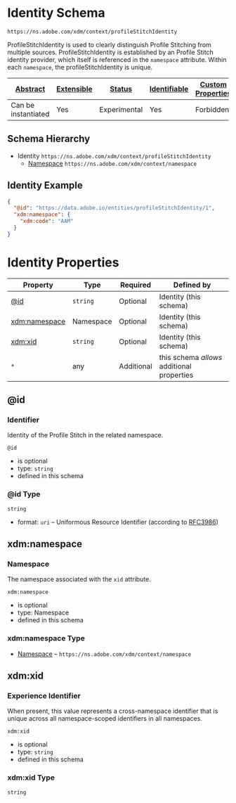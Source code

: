 
# Identity Schema

```
https://ns.adobe.com/xdm/context/profileStitchIdentity
```

ProfileStitchIdentity is used to clearly distinguish Profile Stitching from multiple sources. ProfileStitchIdentity is established by an Profile Stitch identity provider, which itself is referenced in the `namespace` attribute. Within each `namespace`, the profileStitchIdentity is unique.

| [Abstract](../../abstract.md) | [Extensible](../../extensions.md) | [Status](../../status.md) | [Identifiable](../../id.md) | [Custom Properties](../../extensions.md) | [Additional Properties](../../extensions.md) | Defined In |
|-------------------------------|-----------------------------------|---------------------------|-----------------------------|------------------------------------------|----------------------------------------------|------------|
| Can be instantiated | Yes | Experimental | Yes | Forbidden | Permitted | [context/profilestitchidentity.schema.json](context/profilestitchidentity.schema.json) |
## Schema Hierarchy

* Identity `https://ns.adobe.com/xdm/context/profileStitchIdentity`
  * [Namespace](namespace.schema.md) `https://ns.adobe.com/xdm/context/namespace`


## Identity Example
```json
{
  "@id": "https://data.adobe.io/entities/profileStitchIdentity/1",
  "xdm:namespace": {
    "xdm:code": "AAM"
  }
}
```

# Identity Properties

| Property | Type | Required | Defined by |
|----------|------|----------|------------|
| [@id](#@id) | `string` | Optional | Identity (this schema) |
| [xdm:namespace](#xdmnamespace) | Namespace | Optional | Identity (this schema) |
| [xdm:xid](#xdmxid) | `string` | Optional | Identity (this schema) |
| `*` | any | Additional | this schema *allows* additional properties |

## @id
### Identifier

Identity of the Profile Stitch in the related namespace.

`@id`
* is optional
* type: `string`
* defined in this schema

### @id Type


`string`
* format: `uri` – Uniformous Resource Identifier (according to [RFC3986](http://tools.ietf.org/html/rfc3986))






## xdm:namespace
### Namespace

The namespace associated with the `xid` attribute.

`xdm:namespace`
* is optional
* type: Namespace
* defined in this schema

### xdm:namespace Type


* [Namespace](namespace.schema.md) – `https://ns.adobe.com/xdm/context/namespace`





## xdm:xid
### Experience Identifier

When present, this value represents a cross-namespace identifier that is unique across all namespace-scoped identifiers in all namespaces.

`xdm:xid`
* is optional
* type: `string`
* defined in this schema

### xdm:xid Type


`string`





